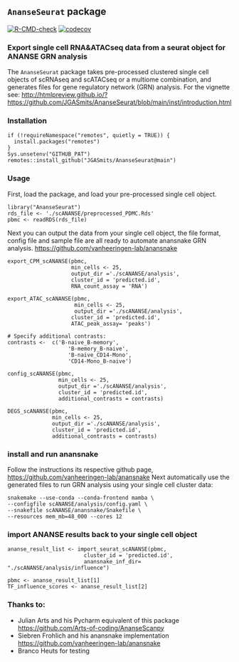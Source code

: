 ## `AnanseSeurat` package
<!-- badges: start -->
[![R-CMD-check](https://github.com/JGASmits/AnanseSeuratWrapper/actions/workflows/R-CMD-check.yaml/badge.svg)](https://github.com/JGASmits/AnanseSeuratWrapper/actions/workflows/R-CMD-check.yaml)
[![codecov](https://codecov.io/github/JGASmits/AnanseSeurat/branch/main/graph/badge.svg?token=0XKWAD0KJ7)](https://codecov.io/github/JGASmits/AnanseSeurat)
<!-- badges: end -->
### Export single cell RNA&ATACseq data from a seurat object for ANANSE GRN analysis


The `AnanseSeurat` package takes pre-processed clustered single cell objects of scRNAseq and scATACseq or a multiome combination, and generates files for gene regulatory network (GRN) analysis.
For the vignette see: http://htmlpreview.github.io/?https://github.com/JGASmits/AnanseSeurat/blob/main/inst/introduction.html


### Installation

```{r eval=FALSE}
if (!requireNamespace("remotes", quietly = TRUE)) {
  install.packages("remotes")
}
Sys.unsetenv("GITHUB_PAT")
remotes::install_github("JGASmits/AnanseSeurat@main")
```


### Usage

First, load the package, and load your pre-processed single cell object.

```{r eval=FALSE}
library("AnanseSeurat")
rds_file <- './scANANSE/preprocessed_PDMC.Rds'
pbmc <- readRDS(rds_file)
```

Next you can output the data from your single cell object, the file format, config file and sample file are all ready to automate anansnake GRN analysis.
https://github.com/vanheeringen-lab/anansnake

```{r eval=FALSE}
export_CPM_scANANSE(pbmc,
                    min_cells <- 25,
                    output_dir ='./scANANSE/analysis',
                    cluster_id = 'predicted.id',
                    RNA_count_assay = 'RNA')

export_ATAC_scANANSE(pbmc,
                     min_cells <- 25,
                     output_dir ='./scANANSE/analysis',
                    cluster_id = 'predicted.id',
                    ATAC_peak_assay= 'peaks')

# Specify additional contrasts:
contrasts <-  c('B-naive_B-memory',
                   'B-memory_B-naive',
                   'B-naive_CD14-Mono',
                   'CD14-Mono_B-naive')

config_scANANSE(pbmc,
                min_cells <- 25,
                output_dir ='./scANANSE/analysis',
                cluster_id = 'predicted.id',
                additional_contrasts = contrasts)

DEGS_scANANSE(pbmc,
              min_cells <- 25,
              output_dir ='./scANANSE/analysis',
              cluster_id = 'predicted.id',
              additional_contrasts = contrasts)

```

### install and run anansnake 

Follow the instructions its respective github page, https://github.com/vanheeringen-lab/anansnake
Next automatically use the generated files to run GRN analysis using your single cell cluster data:


```{bash eval=FALSE}
snakemake --use-conda --conda-frontend mamba \
--configfile scANANSE/analysis/config.yaml \
--snakefile scANANSE/anansnake/Snakefile \
--resources mem_mb=48_000 --cores 12
```

### import ANANSE results back to your single cell object


```{r eval=FALSE}
ananse_result_list <- import_seurat_scANANSE(pbmc,
                        cluster_id = 'predicted.id',
                        anansnake_inf_dir= "./scANANSE/analysis/influence")

pbmc <- ananse_result_list[1]
TF_influence_scores <- ananse_result_list[2]
```


### Thanks to:

* Julian Arts and his Pycharm equivalent of this package https://github.com/Arts-of-coding/AnanseScanpy 
* Siebren Frohlich and his anansnake implementation https://github.com/vanheeringen-lab/anansnake
* Branco Heuts for testing
